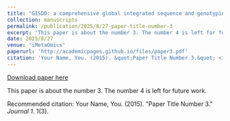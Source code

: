 ```yaml
---
title: "GISDD: a comprehensive global integrated sequence and genotyping database platform for dengue virus,facilitating a stratified coordinated surveillance strategy"
collection: manuscripts
permalink: /publication/2025/8/27-paper-title-number-3
excerpt: 'This paper is about the number 3. The number 4 is left for future work.'
date: 2025/8/27
venue: 'iMetaOmics'
paperurl: 'http://academicpages.github.io/files/paper3.pdf'
citation: 'Your Name, You. (2015). &quot;Paper Title Number 3.&quot; <i>Journal 1</i>. 1(3).'
---
```


<a href='http://academicpages.github.io/files/paper3.pdf'>Download paper here</a>

This paper is about the number 3. The number 4 is left for future work.

Recommended citation: Your Name, You. (2015). "Paper Title Number 3." <i>Journal 1</i>. 1(3).